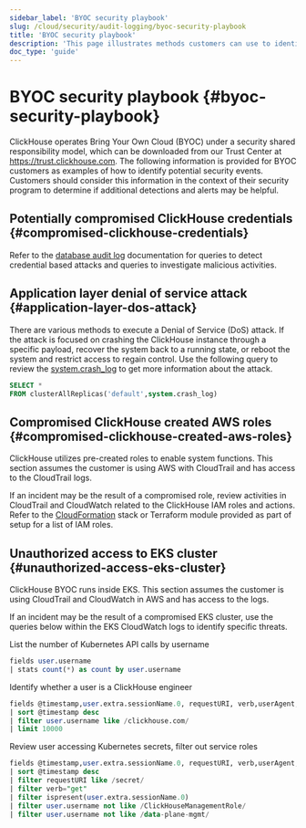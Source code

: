 ```yaml
---
sidebar_label: 'BYOC security playbook'
slug: /cloud/security/audit-logging/byoc-security-playbook
title: 'BYOC security playbook'
description: 'This page illustrates methods customers can use to identify potential security events'
doc_type: 'guide'
---
```


# BYOC security playbook {#byoc-security-playbook}

ClickHouse operates Bring Your Own Cloud (BYOC) under a security shared responsibility model, which can be downloaded from our Trust Center at https://trust.clickhouse.com. The following information is provided for BYOC customers as examples of how to identify potential security events. Customers should consider this information in the context of their security program to determine if additional detections and alerts may be helpful.

## Potentially compromised ClickHouse credentials {#compromised-clickhouse-credentials}

Refer to the [database audit log](/cloud/security/audit-logging/database-audit-log) documentation for queries to detect credential based attacks and queries to investigate malicious activities.

## Application layer denial of service attack {#application-layer-dos-attack}

There are various methods to execute a Denial of Service (DoS) attack. If the attack is focused on crashing the ClickHouse instance through a specific payload, recover the system back to a running state, or reboot the system and restrict access to regain control. Use the following query to review the [system.crash_log](/operations/system-tables/crash_log) to get more information about the attack.

```sql
SELECT * 
FROM clusterAllReplicas('default',system.crash_log)
```

## Compromised ClickHouse created AWS roles {#compromised-clickhouse-created-aws-roles}

ClickHouse utilizes pre-created roles to enable system functions. This section assumes the customer is using AWS with CloudTrail and has access to the CloudTrail logs.

If an incident may be the result of a compromised role, review activities in CloudTrail and CloudWatch related to the ClickHouse IAM roles and actions. Refer to the [CloudFormation](/cloud/reference/byoc/onboarding/aws#cloudformation-iam-roles) stack or Terraform module provided as part of setup for a list of IAM roles.

## Unauthorized access to EKS cluster {#unauthorized-access-eks-cluster}

ClickHouse BYOC runs inside EKS. This section assumes the customer is using CloudTrail and CloudWatch in AWS and has access to the logs.

If an incident may be the result of a compromised EKS cluster, use the queries below within the EKS CloudWatch logs to identify specific threats.

List the number of Kubernetes API calls by username
```sql
fields user.username
| stats count(*) as count by user.username
```

Identify whether a user is a ClickHouse engineer
```sql
fields @timestamp,user.extra.sessionName.0, requestURI, verb,userAgent, @message, @logStream, @log
| sort @timestamp desc
| filter user.username like /clickhouse.com/
| limit 10000
```

Review user accessing Kubernetes secrets, filter out service roles
```sql
fields @timestamp,user.extra.sessionName.0, requestURI, verb,userAgent, @message, @logStream, @log
| sort @timestamp desc
| filter requestURI like /secret/
| filter verb="get"
| filter ispresent(user.extra.sessionName.0)
| filter user.username not like /ClickHouseManagementRole/
| filter user.username not like /data-plane-mgmt/
```
